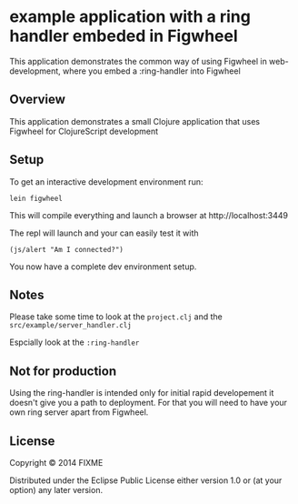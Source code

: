 # example application with a ring handler embeded in Figwheel

This application demonstrates the common way of using Figwheel in
web-development, where you embed a :ring-handler into Figwheel

## Overview

This application demonstrates a small Clojure application that uses Figwheel for
ClojureScript development

## Setup

To get an interactive development environment run:

    lein figwheel

This will compile everything and launch a browser at http://localhost:3449

The repl will launch and your can easily test it with 

    (js/alert "Am I connected?")

You now have a complete dev environment setup.

## Notes 

Please take some time to look at the `project.clj` and the `src/example/server_handler.clj`

Espcially look at the `:ring-handler`

## Not for production

Using the ring-handler is intended only for initial rapid developement
it doesn't give you a path to deployment. For that you will need to
have your own ring server apart from Figwheel.

## License

Copyright © 2014 FIXME

Distributed under the Eclipse Public License either version 1.0 or (at your option) any later version.
